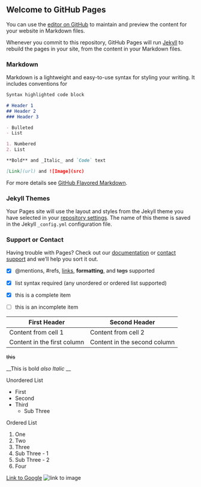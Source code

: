 ## Welcome to GitHub Pages

You can use the [editor on GitHub](https://github.com/nba001/nba001.github.io/edit/master/index.md) to maintain and preview the content for your website in Markdown files.

Whenever you commit to this repository, GitHub Pages will run [Jekyll](https://jekyllrb.com/) to rebuild the pages in your site, from the content in your Markdown files.

### Markdown

Markdown is a lightweight and easy-to-use syntax for styling your writing. It includes conventions for

```markdown
Syntax highlighted code block

# Header 1
## Header 2
### Header 3

- Bulleted
- List

1. Numbered
2. List

**Bold** and _Italic_ and `Code` text

[Link](url) and ![Image](src)
```

For more details see [GitHub Flavored Markdown](https://guides.github.com/features/mastering-markdown/).

### Jekyll Themes

Your Pages site will use the layout and styles from the Jekyll theme you have selected in your [repository settings](https://github.com/nba001/nba001.github.io/settings). The name of this theme is saved in the Jekyll `_config.yml` configuration file.

### Support or Contact

Having trouble with Pages? Check out our [documentation](https://help.github.com/categories/github-pages-basics/) or [contact support](https://github.com/contact) and we’ll help you sort it out.


- [x] @mentions, #refs, [links](), **formatting**, and <del>tags</del> supported
- [x] list syntax required (any unordered or ordered list supported)
- [x] this is a complete item
- [ ] this is an incomplete item


First Header | Second Header
------------ | -------------
Content from cell 1 | Content from cell 2
Content in the first column | Content in the second column

~~this~~


__This is bold _also Italic_ __

Unordered List
* First
* Second 
* Third
  * Sub Three
 
Ordered List 
1. One
2. Two
3. Three
  1. Sub Three - 1
  2. Sub Three - 2
4. Four

[Link to Google](google.com)
![link to image](https://d1q6f0aelx0por.cloudfront.net/product-logos/54dc00cd-6d77-4cb0-93aa-8d3e16089630O_Database_clr.png?)
